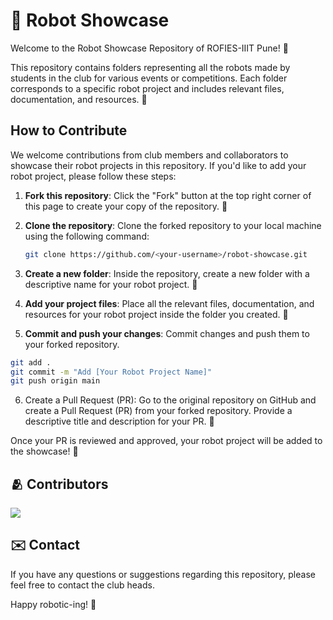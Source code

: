 # 🤖 Robot Showcase 

Welcome to the Robot Showcase Repository of ROFIES-IIIT Pune! 🎉

This repository contains folders representing all the robots made by students in the club for various events or competitions. Each folder corresponds to a specific robot project and includes relevant files, documentation, and resources. 📂

## How to Contribute

We welcome contributions from club members and collaborators to showcase their robot projects in this repository. If you'd like to add your robot project, please follow these steps:

1. **Fork this repository**: Click the "Fork" button at the top right corner of this page to create your copy of the repository. 🍴

2. **Clone the repository**: Clone the forked repository to your local machine using the following command:
   ```bash
   git clone https://github.com/<your-username>/robot-showcase.git
   ```
3. **Create a new folder**: Inside the repository, create a new folder with a descriptive name for your robot project. 📁

4. **Add your project files**: Place all the relevant files, documentation, and resources for your robot project inside the folder you created. 📝

5. **Commit and push your changes**: Commit changes and push them to your forked repository.
```bash
git add .
git commit -m "Add [Your Robot Project Name]"
git push origin main
```

6. Create a Pull Request (PR): Go to the original repository on GitHub and create a Pull Request (PR) from your forked repository. Provide a descriptive title and description for your PR. 🔄

Once your PR is reviewed and approved, your robot project will be added to the showcase! 🎉

## 🫂 Contributors
<a href="https://github.com/ROFIES-IIITP/Robot-Showcase/graphs/contributors">
  <img src="https://contrib.rocks/image?repo=ROFIES-IIITP/Robot-Showcase" />
</a>

## ✉️ Contact
If you have any questions or suggestions regarding this repository, please feel free to contact the club heads. 

Happy robotic-ing! 🤖
